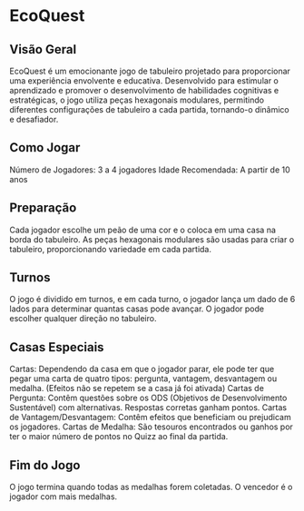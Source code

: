 # EcoQuest 

## Visão Geral
EcoQuest é um emocionante jogo de tabuleiro projetado para proporcionar uma experiência envolvente e educativa. Desenvolvido para estimular o aprendizado e promover o desenvolvimento de habilidades cognitivas e estratégicas, o jogo utiliza peças hexagonais modulares, permitindo diferentes configurações de tabuleiro a cada partida, tornando-o dinâmico e desafiador.

## Como Jogar

Número de Jogadores: 3 a 4 jogadores
Idade Recomendada: A partir de 10 anos

## Preparação
Cada jogador escolhe um peão de uma cor e o coloca em uma casa na borda do tabuleiro.
As peças hexagonais modulares são usadas para criar o tabuleiro, proporcionando variedade em cada partida.

## Turnos
O jogo é dividido em turnos, e em cada turno, o jogador lança um dado de 6 lados para determinar quantas casas pode avançar.
O jogador pode escolher qualquer direção no tabuleiro.

## Casas Especiais
Cartas: Dependendo da casa em que o jogador parar, ele pode ter que pegar uma carta de quatro tipos: pergunta, vantagem, desvantagem ou medalha. (Efeitos não se repetem se a casa já foi ativada)
Cartas de Pergunta: Contêm questões sobre os ODS (Objetivos de Desenvolvimento Sustentável) com alternativas. Respostas corretas ganham pontos.
Cartas de Vantagem/Desvantagem: Contêm efeitos que beneficiam ou prejudicam os jogadores.
Cartas de Medalha: São tesouros encontrados ou ganhos por ter o maior número de pontos no Quizz ao final da partida.

## Fim do Jogo
O jogo termina quando todas as medalhas forem coletadas. O vencedor é o jogador com mais medalhas.
